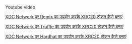 Youtube video

[XDC Network पर Remix का उपयोग करके XRC20 टोकन कैसे बनाएं](https://youtu.be/gdfGnrm_Hrg)

[XDC Network पर Truffle का उपयोग करके XRC20 टोकन कैसे बनाएं](https://youtu.be/J5zjT5B0kJc)

[XDC Network पर Hardhat का उपयोग करके XRC20 टोकन कैसे बनाएं](https://youtu.be/Cqff2d6wIjM)

